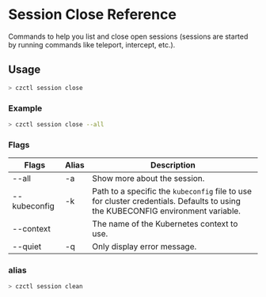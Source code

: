 # Session Close Reference

Commands to help you list and close open sessions (sessions are started by running commands like teleport, intercept, etc.).

## Usage
```bash
> czctl session close
```

### Example

```bash
> czctl session close --all
```

### Flags

| Flags          | Alias | Description
| -------------- | ----- | -----------
| --all          | -a    | Show more about the session.
| --kubeconfig   | -k    | Path to a specific the `kubeconfig` file to use for cluster credentials. Defaults to using the KUBECONFIG environment variable.
| --context      |       | The name of the Kubernetes context to use.
| --quiet        | -q    | Only display error message.

### alias

```bash
> czctl session clean
```

